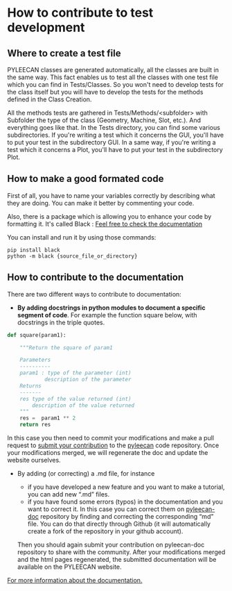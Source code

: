 # How to contribute to test development

## Where to create a test file

PYLEECAN classes are generated automatically, all the classes are built in the same way. 
This fact enables us to test all the classes with one test file which you can find in Tests/Classes. 
So you won't need to develop tests for the class itself but you will have to develop the tests for the methods defined in the Class Creation.

All the methods tests are gathered in Tests/Methods/\<subfolder> with Subfolder the type of the class (Geometry, Machine, Slot, etc.). And everything goes like that.
In the Tests directory, you can find some various subdirectories. 
If you're writing a test which it concerns the GUI, you'll have to put your test in the subdirectory GUI. 
In a same way, if you're writing a test which it concerns a Plot, you'll have to put your test in the subdirectory Plot.

## How to make a good formated code

First of all, you have to name your variables correctly by describing what they are doing. You can make it better by commenting your code.

Also, there is a package which is allowing you to enhance your code by formatting it. It's called Black : [Feel free to check the documentation](https://black.readthedocs.io/en/stable/)

You can install and run it by using those commands:
```
pip install black
python -m black {source_file_or_directory}
```

## How to contribute to the documentation

There are two different ways to contribute to documentation:
* __By adding docstrings in python modules to document a specific segment of code__. For example the function square below, with docstrings in the triple quotes.
```py
def square(param1):

    """Return the square of param1

    Parameters
    ----------
    param1 : type of the parameter (int)
            description of the parameter
    Returns
    -------
    res type of the value returned (int)
        description of the value returned
    """
    res =  param1 ** 2
    return res
```

In this case you then need to commit your modifications and make a pull request to 
[submit your contribution](https://pyleecan.org/code.contribution.html) to the [pyleecan](https://github.com/Eomys/pyleecan) code repository. 
Once your modifications merged, we will regenerate the doc and update the website ourselves.
* By adding (or correcting) a .md file, for instance
  * if you have developed a new feature and you want to make a tutorial, you can add new “.md” files.
  * if you have found some errors (typos) in the documentation and you want to correct it. In this case you can correct them on [pyleecan-doc](https://github.com/Eomys/pyleecan-doc) repository by finding and correcting the corresponding “md” file. You can do that directly through Github (it will automatically create a fork of the repository in your github account).
  
  Then you should again submit your contribution on pyleecan-doc repository to share with the community. 
  After your modifications merged and the html pages regenerated, the submitted documentation will be available on the PYLEECAN website.
  
[For more information about the documentation.](https://pyleecan.org/doc.contribution.html)

